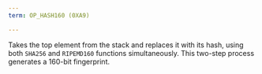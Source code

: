 ```yaml
---
term: OP_HASH160 (0XA9)

---
```

Takes the top element from the stack and replaces it with its hash, using both `SHA256` and `RIPEMD160` functions simultaneously. This two-step process generates a 160-bit fingerprint.